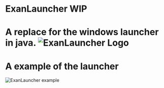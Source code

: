 # ExanLauncher WIP
A replace for the windows launcher in java.
![ExanLauncher Logo](https://puu.sh/ql2Qo/0af211b5fa.png)
=====
A example of the launcher
=====
![ExanLauncher example](https://puu.sh/ql2BD/b986445c20.png)
